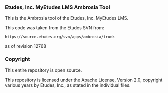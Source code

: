 ### Etudes, Inc. MyEtudes LMS Ambrosia Tool

This is the Ambrosia tool of the Etudes, Inc. MyEtudes LMS.

This code was taken from the Etudes SVN from:

```https://source.etudes.org/svn/apps/ambrosia/trunk```

as of revision 12768

### Copyright

This entire repository is open source.

This repository is licensed under the Apache License, Version 2.0, copyright various years by Etudes, Inc., as stated in the individual files.
